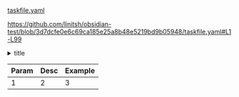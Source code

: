 [taskfile.yaml](taskfile.yaml)


https://github.com/linitsh/obsidian-test/blob/3d7dcfe0e6c69ca185e25a8b48e5219bd9b05948/taskfile.yaml#L1-L99

<details><summary>title</summary>

| Param | Desc | Example |
|:----- |:---- |:------- | 
|1|2|3|

</details>

| Param | Desc | Example |
| :---- | :--- | :------ |
| 1     | 2    | 3       |
